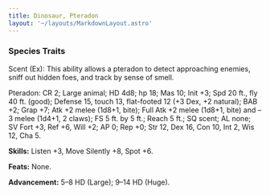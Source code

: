 ```yaml
---
title: Dinosaur, Pteradon
layout: '~/layouts/MarkdownLayout.astro'
---
```

###  Species Traits

Scent (Ex): This ability allows a pteradon to detect approaching enemies,
sniff out hidden foes, and track by sense of smell.

Pteradon: CR 2; Large animal; HD 4d8; hp 18; Mas 10; Init +3; Spd 20 ft., fly
40 ft. (good); Defense 15, touch 13, flat-footed 12 (+3 Dex, +2 natural); BAB
+2; Grap +7; Atk +2 melee (1d8+1, bite); Full Atk +2 melee (1d8+1, bite) and
–3 melee (1d4+1, 2 claws); FS 5 ft. by 5 ft.; Reach 5 ft.; SQ scent; AL none;
SV Fort +3, Ref +6, Will +2; AP 0; Rep +0; Str 12, Dex 16, Con 10, Int 2, Wis
12, Cha 5.

**Skills:** Listen +3, Move Silently +8, Spot +6.

**Feats:** None.

**Advancement:** 5–8 HD (Large); 9–14 HD (Huge).

